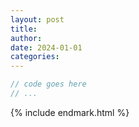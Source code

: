 ```yaml
---
layout: post
title: 
author: 
date: 2024-01-01
categories: 
---
```





~~~ javascript
// code goes here
// ...
~~~





{% include endmark.html %}

